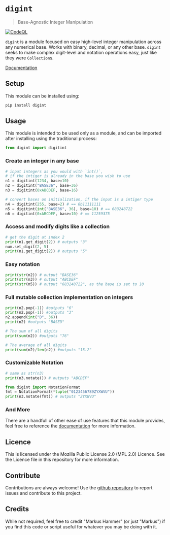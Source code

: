 # `digint`

> Base-Agnostic Integer Manipulation

[![CodeQL](https://github.com/MarkusHammer/digint/actions/workflows/github-code-scanning/codeql/badge.svg)](https://github.com/MarkusHammer/digint/actions/workflows/github-code-scanning/codeql)

`digint` is a module focused on easy high-level integer manipulation across any numerical base. Works with binary, decimal, or any other base. `digint` seeks to make complex digit-level and notation operations easy, just like they were `Collection`s.

[Documentation](https://MarkusHammer.github.io/digint)

## Setup

This module can be installed using:

```bash
pip install digint
```

## Usage

This module is intended to be used only as a module, and can be imported after installing using the traditional process:

```python
from digint import digitint
```

### Create an integer in any base

```python
# input integers as you would with `int()`,
# if the intiger is already in the base you wish to use
n1 = digitint(1234, base=10)
n2 = digitint("BASE36", base=36)
n3 = digitint(0xABCDEF, base=16)

# convert bases on initialization, if the input is a intiger type
n4 = digitint(255, base=2) # == 0b11111111
n5 = digitint(int("BASE36", 36), base=10) # == 683248722
n6 = digitint(0xABCDEF, base=10) # == 11259375
```

### Access and modify digits like a collection

```python
# get the digit at index 2
print(n1.get_digit(2)) # outputs "3"
num.set_digit(2, 5)
print(n1.get_digit(2)) # outputs "5"
```

### Easy notation

```python
print(str(n2)) # output "BASE36"
print(str(n3)) # output "ABCDEF"
print(str(n5)) # output "683248722", as the base is set to 10
```

### Full mutable collection implementation on integers

```python
print(n2.pop(-1)) #outputs "6"
print(n2.pop(-1)) #outputs "3"
n2.append(int("D", 36))
print(n2) #outputs "BASED"

# The sum of all digits
print(sum(n2)) #outputs "76"

# The average of all digits
print(sum(n2)/len(n2)) #outputs "15.2"
```

### Customizable Notation

```python
# same as str(n3) 
print(n3.notate()) # outputs "ABCDEF"

from digint import NotationFormat
fmt = NotationFormat(*tuple("0123456789ZYXWVU"))
print(n3.notate(fmt)) # outputs "ZYXWVU"
```

### And More

There are a handfull of other ease of use features that this module provides, feel free to reference the [documentation](https://MarkusHammer.github.io/digint) for more information.

## Licence

This is licensed under the Mozilla Public License 2.0 (MPL 2.0) Licence. See the Licence file in this repository for more information.

## Contribute

Contributions are always welcome!
Use the [github repository](https://github.com/MarkusHammer/digint) to report issues and contribute to this project.

## Credits

While not required, feel free to credit "Markus Hammer" (or just "Markus") if you find this code or script useful for whatever you may be doing with it.
